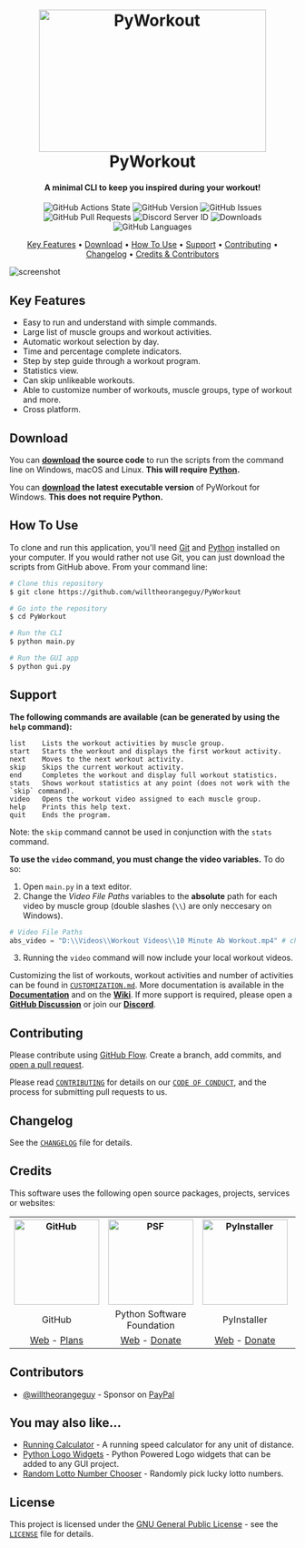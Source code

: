 <!-- Logo -->
<h1 align="center">
  <img src="https://github.com/willtheorangeguy/PyWorkout/blob/main/docs/images/logo.png" height="250px" width="400px" alt="PyWorkout">
  <br>
  PyWorkout
  <br>
</h1>

<!-- Copy -->
<h4 align="center">A minimal CLI to keep you inspired during your workout!</h4>

<!-- Badges -->
<div align="center">
  <!-- Stability -->
  <img alt="GitHub Actions State" src="https://img.shields.io/github/workflow/status/willtheorangeguy/PyWorkout/Pylint">
  <!-- Version -->
  <img alt="GitHub Version" src="https://img.shields.io/github/v/release/willtheorangeguy/PyWorkout">
  <!-- Issues -->
  <img alt="GitHub Issues" src="https://img.shields.io/github/issues/willtheorangeguy/PyWorkout">
  <!-- Pull Requests -->
  <img alt="GitHub Pull Requests" src="https://img.shields.io/github/issues-pr/willtheorangeguy/PyWorkout">
  <!-- Discord -->
  <img alt="Discord Server ID" src="https://img.shields.io/discord/947657440579711016">
  <!-- Downloads -->
  <img alt="Downloads" src="https://img.shields.io/github/downloads/willtheorangeguy/PyWorkout/total">
  <!-- Language Count -->
  <img alt="GitHub Languages" src="https://img.shields.io/github/languages/count/willtheorangeguy/PyWorkout">
</div>

<!-- Navigation -->
<p align="center">
  <a href="#key-features">Key Features</a> •
  <a href="#download">Download</a> •
  <a href="#how-to-use">How To Use</a> •
  <a href="#support">Support</a> •
  <a href="#contributing">Contributing</a> •
  <a href="#changelog">Changelog</a> •
  <a href="#credits">Credits & Contributors</a>
</p>

<!-- Screenshot(s) -->
![screenshot](https://github.com/willtheorangeguy/PyWorkout/blob/main/docs/images/welcome.png)

## Key Features

* Easy to run and understand with simple commands.
* Large list of muscle groups and workout activities.
* Automatic workout selection by day.
* Time and percentage complete indicators.
* Step by step guide through a workout program.
* Statistics view.
* Can skip unlikeable workouts.
* Able to customize number of workouts, muscle groups, type of workout and more.
* Cross platform.

## Download

You can **[download](https://github.com/willtheorangeguy/PyWorkout/releases/latest) the source code** to run the scripts from the command line on Windows, macOS and Linux. **This will require [Python](https://www.python.org/downloads/).**

You can **[download](https://github.com/willtheorangeguy/PyWorkout/releases/latest) the latest executable version** of PyWorkout for Windows. **This does not require Python.**

## How To Use

To clone and run this application, you'll need [Git](https://git-scm.com/downloads) and [Python](https://www.python.org/downloads/) installed on your computer. If you would rather not use Git, you can just download the scripts from GitHub above. From your command line:

```bash
# Clone this repository
$ git clone https://github.com/willtheorangeguy/PyWorkout

# Go into the repository
$ cd PyWorkout

# Run the CLI
$ python main.py

# Run the GUI app
$ python gui.py
```

## Support

**The following commands are available (can be generated by using the `help` command):**

```
list    Lists the workout activities by muscle group.
start   Starts the workout and displays the first workout activity.
next    Moves to the next workout activity.
skip    Skips the current workout activity.
end     Completes the workout and display full workout statistics.
stats   Shows workout statistics at any point (does not work with the `skip` command).
video   Opens the workout video assigned to each muscle group.
help    Prints this help text.
quit    Ends the program.
```

Note: the `skip` command cannot be used in conjunction with the `stats` command. 

**To use the `video` command, you must change the video variables.** To do so:

1. Open `main.py` in a text editor. 
2. Change the _Video File Paths_ variables to the **absolute** path for each video by muscle group (double slashes (`\\`) are only neccesary on Windows). 
```python
# Video File Paths
abs_video = "D:\\Videos\\Workout Videos\\10 Minute Ab Workout.mp4" # change these to personal video path
```
3. Running the `video` command will now include your local workout videos. 

Customizing the list of workouts, workout activities and number of activities can be found in [`CUSTOMIZATION.md`](https://github.com/willtheorangeguy/PyWorkout/tree/main/docs). More documentation is available in the **[Documentation](https://github.com/willtheorangeguy/PyWorkout/tree/main/docs)** and on the **[Wiki](https://github.com/willtheorangeguy/PyWorkout/wiki)**. If more support is required, please open a **[GitHub Discussion](https://github.com/willtheorangeguy/PyWorkout/discussions/new)** or join our **[Discord](https://discord.gg/YFMcACG9rh)**. 

## Contributing

Please contribute using [GitHub Flow](https://guides.github.com/introduction/flow). Create a branch, add commits, and [open a pull request](https://github.com/willtheorangeguy/PyWorkout/compare).

Please read [`CONTRIBUTING`](CONTRIBUTING.md) for details on our [`CODE OF CONDUCT`](CODE_OF_CONDUCT.md), and the process for submitting pull requests to us.

## Changelog

See the [`CHANGELOG`](CHANGELOG.md) file for details.

## Credits

This software uses the following open source packages, projects, services or websites:

<!-- Credits Table -->
<table>
  <tr>
    <th align="center"><img src="https://github.githubassets.com/images/modules/logos_page/GitHub-Mark.png" width="150" height="150" alt="GitHub"/></th>
    <th align="center"><img src="https://upload.wikimedia.org/wikipedia/commons/thumb/c/c3/Python-logo-notext.svg/182px-Python-logo-notext.svg.png" width="150" height="150" alt="PSF"/></th>
    <th align="center"><img src="https://pyinstaller.readthedocs.io/en/v4.2/_static/pyinstaller-draft1a.ico" width="150" height="150" alt="PyInstaller"/></th>
    <th align="center"><img src="https://pbs.twimg.com/profile_images/912151274551885824/sjzD5vK9_400x400.jpg" width="150" height="150" alt="Carbon"/></th>
  </tr>
  <tr>
    <td align="center">GitHub</td>
    <td align="center">Python Software Foundation</td>
    <td align="center">PyInstaller</td>
    <td align="center">Carbon</td>
  </tr>
  <tr>
    <td align="center"><a href="https://github.com/">Web</a> - <a href="https://github.com/pricing">Plans</a></td>
    <td align="center"><a href="https://www.python.org/">Web</a> - <a href="https://psfmember.org/civicrm/contribute/transact?reset=1&id=2">Donate</a></td>
    <td align="center"><a href="https://pyinstaller.readthedocs.io/en/stable/">Web</a> - <a href="https://www.pyinstaller.org/funding.html#funding-by-individuals">Donate</a></td>
    <td align="center"><a href="https://carbon.now.sh/">Web</a></td>
  </tr>
</table>

## Contributors

* [@willtheorangeguy](https://github.com/willtheorangeguy) - Sponsor on [PayPal](https://paypal.me/wvdg44?country.x=CA&locale.x=en_US)

## You may also like...

* [Running Calculator](https://github.com/willtheorangeguy/Running-Calculator) - A running speed calculator for any unit of distance. 
* [Python Logo Widgets](https://github.com/willtheorangeguy/Python-Logo-Widgets) - Python Powered Logo widgets that can be added to any GUI project. 
* [Random Lotto Number Chooser](https://github.com/willtheorangeguy/Random-Lotto-Number-Chooser) - Randomly pick lucky lotto numbers. 

## License

This project is licensed under the [GNU General Public License](https://www.gnu.org/licenses/gpl-3.0.en.html) - see the [`LICENSE`](LICENSE.md) file for details.
